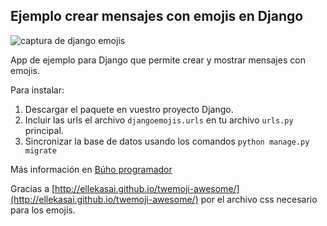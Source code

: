 ## Ejemplo crear mensajes con emojis en Django

![captura de django emojis](https://buhoprogramador.s3.amazonaws.com/galeria/ejemplo-django-emojis.png)

App de ejemplo para Django que permite crear y mostrar mensajes con emojis.

Para instalar:

1. Descargar el paquete en vuestro proyecto Django.
2. Incluir las urls el archivo `djangoemojis.urls` en tu archivo `urls.py` principal.
3. Sincronizar la base de datos usando los comandos `python manage.py migrate`

Más información en [Búho programador](http://buhoprogramador.com)

Gracias a [http://ellekasai.github.io/twemoji-awesome/](http://ellekasai.github.io/twemoji-awesome/) por el archivo css
necesario para los emojis.
